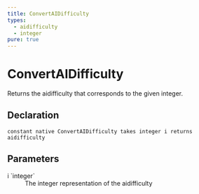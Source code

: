 ```yaml
---
title: ConvertAIDifficulty
types:
  - aidifficulty
  - integer
pure: true
---
```


# ConvertAIDifficulty
Returns the aidifficulty that corresponds to the given integer.

## Declaration

```
constant native ConvertAIDifficulty takes integer i returns aidifficulty
```

## Parameters
<dl>
  <dt>i `integer`</dt>
  <dd>The integer representation of the aidifficulty</dd>
</dl>